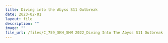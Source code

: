 ```yaml
---
title: Diving into the Abyss S11 Outbreak
date: 2023-02-01
layout: file
description: ""
image: ""
file_url: /files/C_759_SKH_SHM 2022_Diving Into The Abyss S11 Outbreak.pdf
---
```

